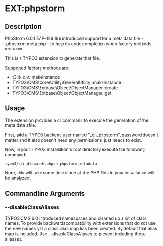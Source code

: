 # EXT:phpstorm

## Description

PhpStorm 6.0.1 EAP-129.196 introduced support for a meta data file -
.phpstorm.meta.php - to help its code completion when factory methods are used.

This is a TYPO3 extension to generate that file.

Supported factory methods are:

* t3lib_div::makeInstance
* TYPO3\CMS\Core\Utility\GeneralUtility::makeInstance
* TYPO3\CMS\Extbase\Object\ObjectManager::create
* TYPO3\CMS\Extbase\Object\ObjectManager::get

## Usage

The extension provides a cli command to execute the generation of the meta data
sfile.

First, add a TYPO3 backend user named "_cli_phpstorm", password doesn't matter
and it also doesn't need any permissions, just needs to exist.

Now, in your TYPO3 installation's root directory execute the following command:

	typo3/cli_dispatch.phpsh phpstorm_metadata

Note, this will take some time since all the PHP files in your installation
will be analyzed.

## Commandline Arguments

### --disableClassAliases

TYPO3 CMS 6.0 introduced namespaces and cleaned up a lot of class names. To
provide backwardscompatibility with extensions that do not use the new names
yet a class alias map has been created. By default that alias map is included.
Use --disableClassAliases to prevent including those aliasses.